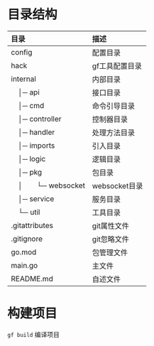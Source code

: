 # 目录结构
| 目录                                  | 描述          |
|:------------------------------------|:------------|
| config                              | 配置目录        |
| hack                                | gf工具配置目录    |
| internal                            | 内部目录        |
| &emsp;│─ api                        | 接口目录        |
| &emsp;│─ cmd                        | 命令引导目录      |
| &emsp;│─ controller                 | 控制器目录       |
| &emsp;│─ handler                    | 处理方法目录      |
| &emsp;│─ imports                    | 引入目录        |
| &emsp;│─ logic                      | 逻辑目录        |
| &emsp;│─ pkg                        | 包目录         |
| &emsp;│&emsp;&emsp;└─ websocket     | websocket目录 |
| &emsp;│─ service                    | 服务目录        |
| &emsp;└─ util                       | 工具目录        |
| .gitattributes                      | git属性文件     |
| .gitignore                          | git忽略文件     |
| go.mod                              | 包管理文件       |
| main.go                             | 主文件         |
| README.md                           | 自述文件        |

# 构建项目
`gf build` 编译项目

